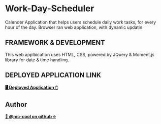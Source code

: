 # Work-Day-Scheduler
Calender Application that helps users schedule daily work tasks, for every hour of the day. Browser ran web application, with dynamic updatin

## FRAMEWORK & DEVELOPMENT
This web applbication uses HTML, CSS, powered by JQuery & Moment.js library for date & time handling.

## DEPLOYED APPLICATION LINK
**[🖥️ Deployed Application 🖱️](https://github.com/m-ccool)**



## Author
**[🐉 @mc-cool on github ⭐](https://github.com/m-ccool)**
